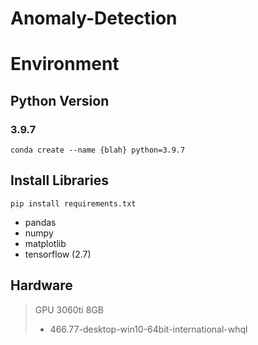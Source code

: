 # Anomaly-Detection
# Environment
## Python Version
### 3.9.7
    conda create --name {blah} python=3.9.7

## Install Libraries
    pip install requirements.txt

* pandas
* numpy
* matplotlib
* tensorflow (2.7)

## Hardware
> GPU 3060ti 8GB
> * 466.77-desktop-win10-64bit-international-whql

